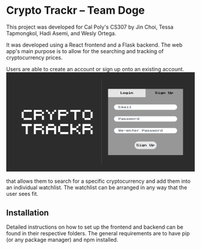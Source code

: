 # Crypto Trackr – Team Doge

This project was developed for Cal Poly's CS307 by Jin Choi, Tessa Tapmongkol, Hadi Asemi, and Wesly Ortega. 

It was developed using a React frontend and a Flask backend. The web app's main purpose is to allow for the searching and tracking of cryptocurrency prices. 

Users are able to create an account or sign up onto an existing account. 
<img src="screenshots/signup.png" width=600>

that allows them to search for a specific cryptocurrency and add them into an individual watchlist. The watchlist can be arranged in any way that the user sees fit.

## Installation
Detailed instructions on how to set up the frontend and backend can be found in their respective folders. The general requirements are to have pip (or any package manager) and npm installed.